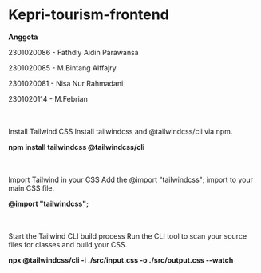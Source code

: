 # Kepri-tourism-frontend

**Anggota** 

2301020086 - Fathdly Aidin Parawansa 

2301020085 - M.Bintang Alffajry

2301020081 - Nisa Nur Rahmadani

2301020114 - M.Febrian

</br>
</br>

<span style color="lightblue">
Install Tailwind CSS
Install tailwindcss and @tailwindcss/cli via npm.
</span>
</br>

**npm install tailwindcss @tailwindcss/cli**

</br>
</br>

<span style color="lightblue">
Import Tailwind in your CSS
Add the @import "tailwindcss"; import to your main CSS file.
</span>
</br>

**@import "tailwindcss";**

</br>
</br>

<span style color="lightblue">
Start the Tailwind CLI build process
Run the CLI tool to scan your source files for classes and build your CSS.
</span>
</br>

**npx @tailwindcss/cli -i ./src/input.css -o ./src/output.css --watch**



